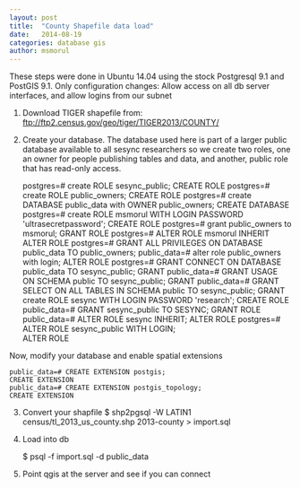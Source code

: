 ```yaml
---
layout: post
title:  "County Shapefile data load"
date:   2014-08-19
categories: database gis
author: msmorul
---
```


These steps were done in Ubuntu 14.04 using the stock Postgresql 9.1 and PostGIS 9.1. Only configuration changes: Allow access on all db server interfaces, and allow logins from our subnet

1. Download TIGER shapefile from: ftp://ftp2.census.gov/geo/tiger/TIGER2013/COUNTY/
2. Create your database. The database used here is part of a larger public database available to all sesync researchers so we create two roles, one an owner for people publishing tables and data, and another, public role that has read-only access.

    postgres=# create ROLE sesync_public;
    CREATE ROLE
    postgres=# create ROLE public_owners;
    CREATE ROLE
    postgres=# create DATABASE public_data with OWNER public_owners;
    CREATE DATABASE
    postgres=# create ROLE msmorul WITH LOGIN PASSWORD 'ultrasecretpassword';
    CREATE ROLE
    postgres=# grant public_owners to msmorul;
    GRANT ROLE
    postgres=# ALTER ROLE msmorul INHERIT
    ALTER ROLE
    postgres=# GRANT ALL PRIVILEGES ON DATABASE public_data TO public_owners;
    public_data=# alter role public_owners with login;
    ALTER ROLE
    postgres=# GRANT CONNECT ON DATABASE public_data TO sesync_public;
    GRANT
    public_data=# GRANT USAGE ON SCHEMA public TO sesync_public;
    GRANT
    public_data=# GRANT SELECT ON ALL TABLES IN SCHEMA public TO sesync_public;
    GRANT
    create ROLE sesync WITH LOGIN PASSWORD 'research';
    CREATE ROLE
    public_data=# GRANT sesync_public TO SESYNC;
    GRANT ROLE
    public_data=# ALTER ROLE sesync INHERIT;
    ALTER ROLE
    postgres=# ALTER ROLE sesync_public WITH LOGIN;     
    ALTER ROLE


Now, modify your database and enable spatial extensions

    public_data=# CREATE EXTENSION postgis;
    CREATE EXTENSION
    public_data=# CREATE EXTENSION postgis_topology;
    CREATE EXTENSION

3. Convert your shapfile
    $ shp2pgsql -W LATIN1 census/tl_2013_us_county.shp 2013-county > import.sql

4. Load into db

    $ psql -f import.sql -d public_data

5. Point qgis at the server and see if you can connect
